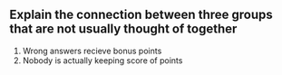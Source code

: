 ## Explain the connection between three groups that are not usually thought of together

1) Wrong answers recieve bonus points
2) Nobody is actually keeping score of points
